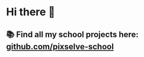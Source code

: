 # Hi there 👋

## 📚 Find all my school projects here: [github.com/pixselve-school](https://github.com/pixselve-school)
